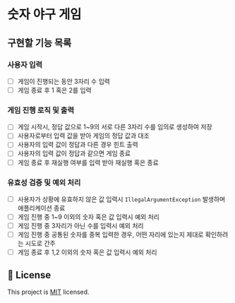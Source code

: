 # 숫자 야구 게임

## 구현할 기능 목록

### 사용자 입력

- [ ] 게임이 진행되는 동안 3자리 수 입력
- [ ] 게임 종료 후 1 혹은 2를 입력

### 게임 진행 로직 및 출력

- [ ] 게임 시작시, 정답 값으로 1~9의 서로 다른 3자리 수를 임의로 생성하여 저장
- [ ] 사용자로부터 입력 값을 받아 게임의 정답 값과 대조
- [ ] 사용자의 입력 값이 정답과 다른 경우 힌트 출력
- [ ] 사용자의 입력 값이 정답과 같으면 게임 종료
- [ ] 게임 종료 후 재실행 여부를 입력 받아 재실행 혹은 종료

### 유효성 검증 및 예외 처리

- [ ] 사용자가 상황에 유효하지 않은 값 입력시 `IllegalArgumentException` 발생하며 애플리케이션 종료
- [ ] 게임 진행 중 1~9 이외의 숫자 혹은 값 입력시 예외 처리
- [ ] 게임 진행 중 3자리가 아닌 수를 입력시 예외 처리
- [ ] 게임 진행 중 공통된 숫자를 중복 입력한 경우, 어떤 자리에 있는지 제대로 확인하려는 시도로 간주
- [ ] 게임 종료 후 1,2 이외의 숫자 혹은 값 입력시 예외 처리

## 📝 License

This project is [MIT](https://github.com/woowacourse/java-baseball-precourse/blob/master/LICENSE) licensed.
